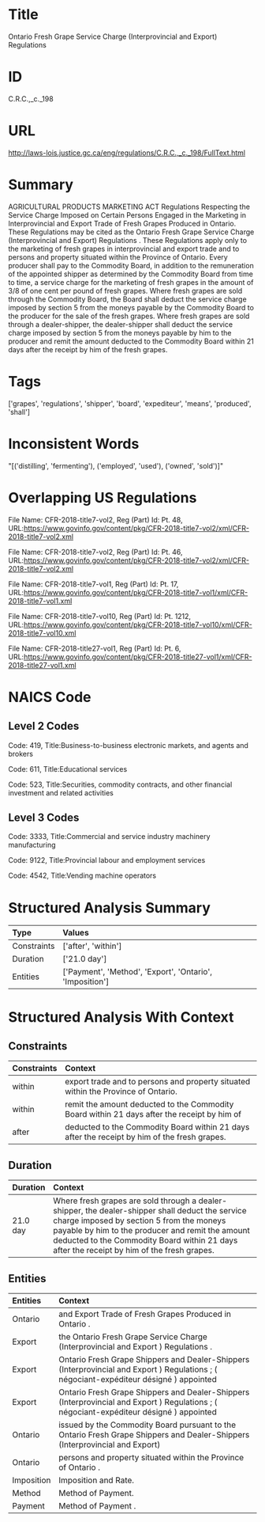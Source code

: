 # Title
Ontario Fresh Grape Service Charge (Interprovincial and Export) Regulations


# ID
C.R.C.,_c._198

# URL
http://laws-lois.justice.gc.ca/eng/regulations/C.R.C.,_c._198/FullText.html


# Summary
AGRICULTURAL PRODUCTS MARKETING ACT Regulations Respecting the Service Charge Imposed on Certain Persons Engaged in the Marketing in Interprovincial and Export Trade of Fresh Grapes Produced in Ontario.
These Regulations may be cited as the  Ontario Fresh Grape Service Charge (Interprovincial and Export) Regulations .
These Regulations apply only to the marketing of fresh grapes in interprovincial and export trade and to persons and property situated within the Province of Ontario.
Every producer shall pay to the Commodity Board, in addition to the remuneration of the appointed shipper as determined by the Commodity Board from time to time, a service charge for the marketing of fresh grapes in the amount of 3/8 of one cent per pound of fresh grapes.
Where fresh grapes are sold through the Commodity Board, the Board shall deduct the service charge imposed by section 5 from the moneys payable by the Commodity Board to the producer for the sale of the fresh grapes.
Where fresh grapes are sold through a dealer-shipper, the dealer-shipper shall deduct the service charge imposed by section 5 from the moneys payable by him to the producer and remit the amount deducted to the Commodity Board within 21 days after the receipt by him of the fresh grapes.


# Tags
['grapes', 'regulations', 'shipper', 'board', 'expediteur', 'means', 'produced', 'shall']


# Inconsistent Words
"[('distilling', 'fermenting'), ('employed', 'used'), ('owned', 'sold')]"


# Overlapping US Regulations
File Name: CFR-2018-title7-vol2, Reg (Part) Id: Pt. 48, URL:https://www.govinfo.gov/content/pkg/CFR-2018-title7-vol2/xml/CFR-2018-title7-vol2.xml

File Name: CFR-2018-title7-vol2, Reg (Part) Id: Pt. 46, URL:https://www.govinfo.gov/content/pkg/CFR-2018-title7-vol2/xml/CFR-2018-title7-vol2.xml

File Name: CFR-2018-title7-vol1, Reg (Part) Id: Pt. 17, URL:https://www.govinfo.gov/content/pkg/CFR-2018-title7-vol1/xml/CFR-2018-title7-vol1.xml

File Name: CFR-2018-title7-vol10, Reg (Part) Id: Pt. 1212, URL:https://www.govinfo.gov/content/pkg/CFR-2018-title7-vol10/xml/CFR-2018-title7-vol10.xml

File Name: CFR-2018-title27-vol1, Reg (Part) Id: Pt. 6, URL:https://www.govinfo.gov/content/pkg/CFR-2018-title27-vol1/xml/CFR-2018-title27-vol1.xml




# NAICS Code
## Level 2 Codes
Code: 419, Title:Business-to-business electronic markets, and agents and brokers

Code: 611, Title:Educational services

Code: 523, Title:Securities, commodity contracts, and other financial investment and related activities




## Level 3 Codes
Code: 3333, Title:Commercial and service industry machinery manufacturing

Code: 9122, Title:Provincial labour and employment services

Code: 4542, Title:Vending machine operators







# Structured Analysis Summary
| Type        | Values                                                   |
|:------------|:---------------------------------------------------------|
| Constraints | ['after', 'within']                                      |
| Duration    | ['21.0 day']                                             |
| Entities    | ['Payment', 'Method', 'Export', 'Ontario', 'Imposition'] |


# Structured Analysis With Context
 


## Constraints
| Constraints   | Context                                                                                       |
|:--------------|:----------------------------------------------------------------------------------------------|
| within        | export trade and to persons and property situated within  the Province of Ontario.            |
| within        | remit the amount deducted to the Commodity Board within 21 days after the receipt by him of   |
| after         | deducted to the Commodity Board within 21 days after  the receipt by him of the fresh grapes. |


## Duration
| Duration   | Context                                                                                                                                                                                                                                                                                        |
|:-----------|:-----------------------------------------------------------------------------------------------------------------------------------------------------------------------------------------------------------------------------------------------------------------------------------------------|
| 21.0 day   | Where fresh grapes are sold through a dealer-shipper, the dealer-shipper shall deduct the service charge imposed by section 5 from the moneys payable by him to the producer and remit the amount deducted to the Commodity Board within 21 days after the receipt by him of the fresh grapes. |


## Entities
| Entities   | Context                                                                                                                                 |
|:-----------|:----------------------------------------------------------------------------------------------------------------------------------------|
| Ontario    | and Export Trade of Fresh Grapes Produced in Ontario .                                                                                  |
| Export     | the Ontario Fresh Grape Service Charge (Interprovincial and Export ) Regulations .                                                      |
| Export     | Ontario Fresh Grape Shippers and Dealer-Shippers (Interprovincial and Export ) Regulations ; ( négociant-expéditeur désigné ) appointed |
| Export     | Ontario Fresh Grape Shippers and Dealer-Shippers (Interprovincial and Export ) Regulations ; ( négociant-expéditeur désigné ) appointed |
| Ontario    | issued by the Commodity Board pursuant to the Ontario Fresh Grape Shippers and Dealer-Shippers (Interprovincial and Export)             |
| Ontario    | persons and property situated within the Province of Ontario .                                                                          |
| Imposition | Imposition  and Rate.                                                                                                                   |
| Method     | Method  of Payment.                                                                                                                     |
| Payment    | Method of  Payment .                                                                                                                    |


